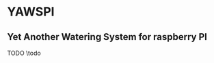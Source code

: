 YAWSPI
======

Yet Another Watering System for raspberry PI
--------------------------------------------

TODO
\todo

